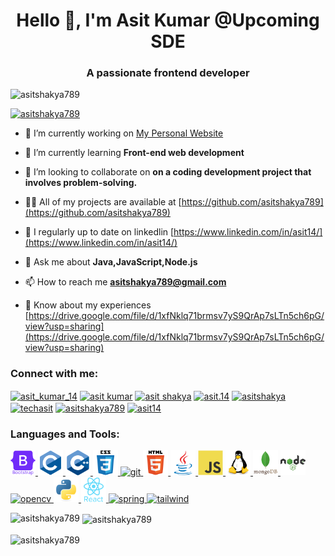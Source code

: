   <h1 align="center">Hello 👋, I'm Asit Kumar @Upcoming SDE</h1>
<h3 align="center">A passionate frontend developer</h3>

<p align="left"> <img src="https://komarev.com/ghpvc/?username=asitshakya789&label=Profile%20views&color=0e75b6&style=flat" alt="asitshakya789" /> </p>

<p align="left"> <a href="https://github.com/ryo-ma/github-profile-trophy"><img src="https://github-profile-trophy.vercel.app/?username=asitshakya789" alt="asitshakya789" /></a> </p>

- 🔭 I’m currently working on [My Personal Website](https://asitshakya789.github.io/Personal-portfolio/)

- 🌱 I’m currently learning **Front-end web development**

- 👯 I’m looking to collaborate on **on a coding development project that involves problem-solving.**

- 👨‍💻 All of my projects are available at [https://github.com/asitshakya789](https://github.com/asitshakya789)

- 📝 I regularly up to date on linkedlin [https://www.linkedin.com/in/asit14/](https://www.linkedin.com/in/asit14/)

- 💬 Ask me about **Java,JavaScript,Node.js**

- 📫 How to reach me **asitshakya789@gmail.com**

- 📄 Know about my experiences [https://drive.google.com/file/d/1xfNklq71brmsv7yS9QrAp7sLTn5ch6pG/view?usp=sharing](https://drive.google.com/file/d/1xfNklq71brmsv7yS9QrAp7sLTn5ch6pG/view?usp=sharing)

<h3 align="left">Connect with me:</h3>
<p align="left">
<a href="https://twitter.com/asit_kumar_14" target="blank"><img align="center" src="https://raw.githubusercontent.com/rahuldkjain/github-profile-readme-generator/master/src/images/icons/Social/twitter.svg" alt="asit_kumar_14" height="30" width="40" /></a>
<a href="https://linkedin.com/in/asit kumar" target="blank"><img align="center" src="https://raw.githubusercontent.com/rahuldkjain/github-profile-readme-generator/master/src/images/icons/Social/linked-in-alt.svg" alt="asit kumar" height="30" width="40" /></a>
<a href="https://fb.com/asit shakya" target="blank"><img align="center" src="https://raw.githubusercontent.com/rahuldkjain/github-profile-readme-generator/master/src/images/icons/Social/facebook.svg" alt="asit shakya" height="30" width="40" /></a>
<a href="https://instagram.com/asit.14" target="blank"><img align="center" src="https://raw.githubusercontent.com/rahuldkjain/github-profile-readme-generator/master/src/images/icons/Social/instagram.svg" alt="asit.14" height="30" width="40" /></a>
<a href="https://www.hackerrank.com/asitshakya" target="blank"><img align="center" src="https://raw.githubusercontent.com/rahuldkjain/github-profile-readme-generator/master/src/images/icons/Social/hackerrank.svg" alt="asitshakya" height="30" width="40" /></a>
<a href="https://codeforces.com/profile/techasit" target="blank"><img align="center" src="https://raw.githubusercontent.com/rahuldkjain/github-profile-readme-generator/master/src/images/icons/Social/codeforces.svg" alt="techasit" height="30" width="40" /></a>
<a href="https://www.leetcode.com/asitshakya789" target="blank"><img align="center" src="https://raw.githubusercontent.com/rahuldkjain/github-profile-readme-generator/master/src/images/icons/Social/leet-code.svg" alt="asitshakya789" height="30" width="40" /></a>
<a href="https://auth.geeksforgeeks.org/user/asit14" target="blank"><img align="center" src="https://raw.githubusercontent.com/rahuldkjain/github-profile-readme-generator/master/src/images/icons/Social/geeks-for-geeks.svg" alt="asit14" height="30" width="40" /></a>
</p>

<h3 align="left">Languages and Tools:</h3>
<p align="left"> <a href="https://getbootstrap.com" target="_blank" rel="noreferrer"> <img src="https://raw.githubusercontent.com/devicons/devicon/master/icons/bootstrap/bootstrap-plain-wordmark.svg" alt="bootstrap" width="40" height="40"/> </a> <a href="https://www.cprogramming.com/" target="_blank" rel="noreferrer"> <img src="https://raw.githubusercontent.com/devicons/devicon/master/icons/c/c-original.svg" alt="c" width="40" height="40"/> </a> <a href="https://www.w3schools.com/cpp/" target="_blank" rel="noreferrer"> <img src="https://raw.githubusercontent.com/devicons/devicon/master/icons/cplusplus/cplusplus-original.svg" alt="cplusplus" width="40" height="40"/> </a> <a href="https://www.w3schools.com/css/" target="_blank" rel="noreferrer"> <img src="https://raw.githubusercontent.com/devicons/devicon/master/icons/css3/css3-original-wordmark.svg" alt="css3" width="40" height="40"/> </a> <a href="https://git-scm.com/" target="_blank" rel="noreferrer"> <img src="https://www.vectorlogo.zone/logos/git-scm/git-scm-icon.svg" alt="git" width="40" height="40"/> </a> <a href="https://www.w3.org/html/" target="_blank" rel="noreferrer"> <img src="https://raw.githubusercontent.com/devicons/devicon/master/icons/html5/html5-original-wordmark.svg" alt="html5" width="40" height="40"/> </a> <a href="https://www.java.com" target="_blank" rel="noreferrer"> <img src="https://raw.githubusercontent.com/devicons/devicon/master/icons/java/java-original.svg" alt="java" width="40" height="40"/> </a> <a href="https://developer.mozilla.org/en-US/docs/Web/JavaScript" target="_blank" rel="noreferrer"> <img src="https://raw.githubusercontent.com/devicons/devicon/master/icons/javascript/javascript-original.svg" alt="javascript" width="40" height="40"/> </a> <a href="https://www.linux.org/" target="_blank" rel="noreferrer"> <img src="https://raw.githubusercontent.com/devicons/devicon/master/icons/linux/linux-original.svg" alt="linux" width="40" height="40"/> </a> <a href="https://www.mongodb.com/" target="_blank" rel="noreferrer"> <img src="https://raw.githubusercontent.com/devicons/devicon/master/icons/mongodb/mongodb-original-wordmark.svg" alt="mongodb" width="40" height="40"/> </a> <a href="https://nodejs.org" target="_blank" rel="noreferrer"> <img src="https://raw.githubusercontent.com/devicons/devicon/master/icons/nodejs/nodejs-original-wordmark.svg" alt="nodejs" width="40" height="40"/> </a> <a href="https://opencv.org/" target="_blank" rel="noreferrer"> <img src="https://www.vectorlogo.zone/logos/opencv/opencv-icon.svg" alt="opencv" width="40" height="40"/> </a> <a href="https://www.python.org" target="_blank" rel="noreferrer"> <img src="https://raw.githubusercontent.com/devicons/devicon/master/icons/python/python-original.svg" alt="python" width="40" height="40"/> </a> <a href="https://reactjs.org/" target="_blank" rel="noreferrer"> <img src="https://raw.githubusercontent.com/devicons/devicon/master/icons/react/react-original-wordmark.svg" alt="react" width="40" height="40"/> </a> <a href="https://spring.io/" target="_blank" rel="noreferrer"> <img src="https://www.vectorlogo.zone/logos/springio/springio-icon.svg" alt="spring" width="40" height="40"/> </a> <a href="https://tailwindcss.com/" target="_blank" rel="noreferrer"> <img src="https://www.vectorlogo.zone/logos/tailwindcss/tailwindcss-icon.svg" alt="tailwind" width="40" height="40"/> </a> </p>

<p><img align="left" src="https://github-readme-stats.vercel.app/api/top-langs?username=asitshakya789&show_icons=true&locale=en&layout=compact" alt="asitshakya789" /></p>

<p>&nbsp;<img align="center" src="https://github-readme-stats.vercel.app/api?username=asitshakya789&show_icons=true&locale=en" alt="asitshakya789" /></p>

<p><img align="center" src="https://github-readme-streak-stats.herokuapp.com/?user=asitshakya789&" alt="asitshakya789" /></p>
